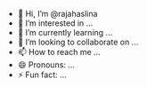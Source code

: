- 👋 Hi, I’m @rajahaslina
- 👀 I’m interested in ...
- 🌱 I’m currently learning ...
- 💞️ I’m looking to collaborate on ...
- 📫 How to reach me ...
- 😄 Pronouns: ...
- ⚡ Fun fact: ...

<!---
rajahaslina/rajahaslina is a ✨ special ✨ repository because its `README.md` (this file) appears on your GitHub profile.
You can click the Preview link to take a look at your changes.
--->
